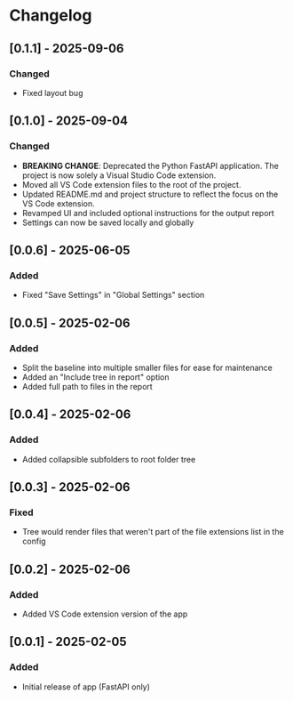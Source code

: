 # Changelog

## [0.1.1] - 2025-09-06
### Changed
- Fixed layout bug

## [0.1.0] - 2025-09-04
### Changed
- **BREAKING CHANGE**: Deprecated the Python FastAPI application. The project is now solely a Visual Studio Code extension.
- Moved all VS Code extension files to the root of the project.
- Updated README.md and project structure to reflect the focus on the VS Code extension.
- Revamped UI and included optional instructions for the output report
- Settings can now be saved locally and globally

## [0.0.6] - 2025-06-05
### Added
- Fixed "Save Settings" in "Global Settings" section

## [0.0.5] - 2025-02-06
### Added
- Split the baseline into multiple smaller files for ease for maintenance
- Added an "Include tree in report" option
- Added full path to files in the report

## [0.0.4] - 2025-02-06
### Added
- Added collapsible subfolders to root folder tree

## [0.0.3] - 2025-02-06
### Fixed
- Tree would render files that weren't part of the file extensions list in the config

## [0.0.2] - 2025-02-06
### Added
- Added VS Code extension version of the app

## [0.0.1] - 2025-02-05
### Added
- Initial release of app (FastAPI only)